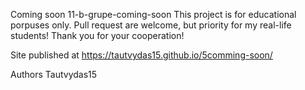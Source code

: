 Coming soon
11-b-grupe-coming-soon
This project is for educational porpuses only. Pull request are welcome, but priority for my real-life students! Thank you for your cooperation!

Site published at https://tautvydas15.github.io/5comming-soon/

Authors
Tautvydas15
